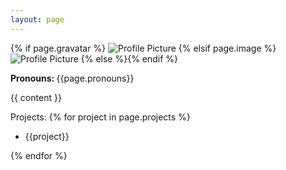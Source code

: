 ```yaml
---
layout: page
---
```


{% if page.gravatar %}
<img alt="Profile Picture" src="https://www.gravatar.com/avatar/{{page.gravatar}}?s=200">
{% elsif page.image %}
<img alt="Profile Picture" src="{{page.image}}">
{% else %}{% endif %}

<p><b>Pronouns: </b> {{page.pronouns}}</p>

{{ content }}

Projects:
{% for project in page.projects %}
<ul>
 <li>{{project}}</li>
</ul>
{% endfor %}
